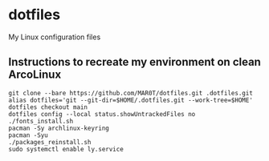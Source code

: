 # dotfiles

My Linux configuration files

## Instructions to recreate my environment on clean ArcoLinux

```
git clone --bare https://github.com/MAR0T/dotfiles.git .dotfiles.git
alias dotfiles='git --git-dir=$HOME/.dotfiles.git --work-tree=$HOME'
dotfiles checkout main
dotfiles config --local status.showUntrackedFiles no
./fonts_install.sh
pacman -Sy archlinux-keyring
pacman -Syu
./packages_reinstall.sh
sudo systemctl enable ly.service
```
